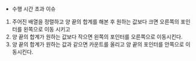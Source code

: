 * 수행 시간 초과 이슈

1. 주어진 배열을 정렬하고 양 끝의 합계를 해본 후 원하는 값보다 크면 오른쪽의 포인터를 왼쪽으로 이동 시키고
2. 양 끝의 합계가 원하는 값보다 작으면 왼쪽의 포인터를 오른쪽으로 이동시킨다.
3. 양 끝의 합계가 원하는 값과 같으면 카운트를 올리고 양 끝의 포인터를 안쪽으로 이동시킨다.